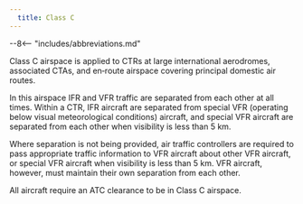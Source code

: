 ```yaml
---
  title: Class C
---
```


--8<-- "includes/abbreviations.md"


Class C airspace is applied to CTRs at large
international aerodromes, associated CTAs,
and en‑route airspace covering principal
domestic air routes.

In this airspace IFR and
VFR traffic are separated from each other at all
times. Within a CTR, IFR aircraft are separated
from special VFR (operating below visual
meteorological conditions) aircraft, and special
VFR aircraft are separated from each other
when visibility is less than 5 km.

Where separation is not being provided,
air traffic controllers are required to pass
appropriate traffic information to VFR aircraft
about other VFR aircraft, or special VFR aircraft
when visibility is less than 5 km. VFR aircraft,
however, must maintain their own separation
from each other.

All aircraft require an ATC clearance to be in
Class C airspace.